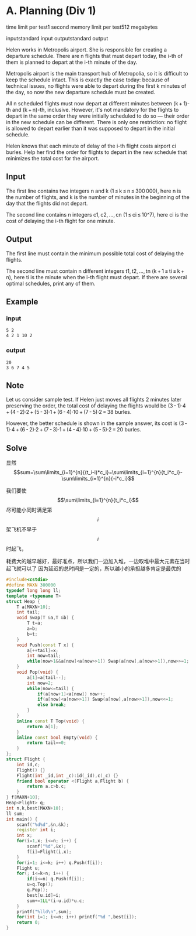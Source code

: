 # A. Planning (Div 1)
time limit per test1 second
memory limit per test512 megabytes

inputstandard input
outputstandard output

Helen works in Metropolis airport. She is responsible for creating a departure schedule. There are n flights that must depart today, the i-th of them is planned to depart at the i-th minute of the day.

Metropolis airport is the main transport hub of Metropolia, so it is difficult to keep the schedule intact. This is exactly the case today: because of technical issues, no flights were able to depart during the first k minutes of the day, so now the new departure schedule must be created.

All n scheduled flights must now depart at different minutes between (k + 1)-th and (k + n)-th, inclusive. However, it's not mandatory for the flights to depart in the same order they were initially scheduled to do so — their order in the new schedule can be different. There is only one restriction: no flight is allowed to depart earlier than it was supposed to depart in the initial schedule.

Helen knows that each minute of delay of the i-th flight costs airport ci burles. Help her find the order for flights to depart in the new schedule that minimizes the total cost for the airport.

## Input
The first line contains two integers n and k (1 ≤ k ≤ n ≤ 300 000), here n is the number of flights, and k is the number of minutes in the beginning of the day that the flights did not depart.

The second line contains n integers c1, c2, ..., cn (1 ≤ ci ≤ 10^7), here ci is the cost of delaying the i-th flight for one minute.

## Output
The first line must contain the minimum possible total cost of delaying the flights.

The second line must contain n different integers t1, t2, ..., tn (k + 1 ≤ ti ≤ k + n), here ti is the minute when the i-th flight must depart. If there are several optimal schedules, print any of them.

## Example
### input
```
5 2
4 2 1 10 2
```
### output
```
20
3 6 7 4 5 
```
## Note
Let us consider sample test. If Helen just moves all flights 2 minutes later preserving the order, the total cost of delaying the flights would be (3 - 1)·4 + (4 - 2)·2 + (5 - 3)·1 + (6 - 4)·10 + (7 - 5)·2 = 38 burles.

However, the better schedule is shown in the sample answer, its cost is (3 - 1)·4 + (6 - 2)·2 + (7 - 3)·1 + (4 - 4)·10 + (5 - 5)·2 = 20 burles.
## Solve
显然$$sum=\sum\limits_{i=1}^{n}{(t_i-i)*c_i}=\sum\limits_{i=1}^{n}{t_i*c_i}-\sum\limits_{i=1}^{n}{-i*c_i}$$

我们要使$$\sum\limits_{i=1}^{n}{t_i*c_i}$$尽可能小同时满足第$$i$$架飞机不早于$$i$$时起飞，

耗费大的越早越好，最好准点，所以我们一边加入堆，一边取堆中最大元素在当时起飞就可以了
因为延迟的总时间是一定的，所以越小的承担越多肯定是最优的
```cpp
#include<cstdio>
#define MAXN 300000
typedef long long ll;
template <typename T>
struct Heap {
	T a[MAXN+10];
	int tail;
	void Swap(T &a,T &b) {
		T t=a;
		a=b;
		b=t;
	}
	void Push(const T x) {
		a[++tail]=x;
		int now=tail;
		while(now>1&&a[now]<a[now>>1]) Swap(a[now],a[now>>1]),now>>=1;
	}
	void Pop(void) {
		a[1]=a[tail--];
		int now=2;
		while(now<=tail) {
			if(a[now+1]<a[now]) now++;
			if(a[now]<a[now>>1]) Swap(a[now],a[now>>1]),now<<=1;
			else break;
		}
	}
	inline const T Top(void) {
		return a[1];
	}
	inline const bool Empty(void) {
		return tail==0;
	}
};
struct Flight {
	int id,c;
	Flight() {}
	Flight(int _id,int _c):id(_id),c(_c) {}
	friend bool operator <(Flight a,Flight b) {
		return a.c>b.c;
	}
} f[MAXN+10];
Heap<Flight> q;
int n,k,best[MAXN+10];
ll sum;
int main() {
	scanf("%d%d",&n,&k);
	register int i;
	int x;
	for(i=1,x; i<=n; i++) {
		scanf("%d",&x);
		f[i]=Flight(i,x);
	}
	for(i=1; i<=k; i++) q.Push(f[i]);
	Flight u;
	for(; i<=k+n; i++) {
		if(i<=n) q.Push(f[i]);
		u=q.Top();
		q.Pop();
		best[u.id]=i;
		sum+=1LL*(i-u.id)*u.c;
	}
	printf("%lld\n",sum);
	for(int i=1; i<=n; i++) printf("%d ",best[i]);
	return 0;
}
```
